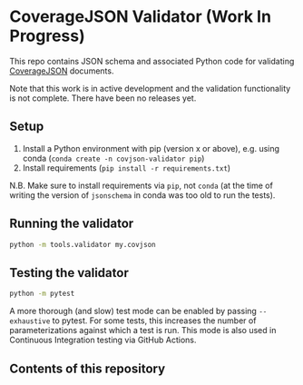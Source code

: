 # CoverageJSON Validator (Work In Progress)

This repo contains JSON schema and associated Python code for validating [CoverageJSON](https://covjson.org) documents.

Note that this work is in active development and the validation functionality is not complete. There have been no releases yet.

## Setup
 1. Install a Python environment with pip (version x or above), e.g. using conda (`conda create -n covjson-validator pip`)
 2. Install requirements (`pip install -r requirements.txt`)

N.B. Make sure to install requirements via `pip`, not `conda` (at the time of writing the version of `jsonschema` in conda was too old to run the tests).

## Running the validator

```sh
python -m tools.validator my.covjson
```

## Testing the validator
```sh
python -m pytest
```

A more thorough (and slow) test mode can be enabled by passing `--exhaustive` to pytest. For some tests, this increases the number of parameterizations against which a test is run. This mode is also used in Continuous Integration testing via GitHub Actions.

## Contents of this repository
